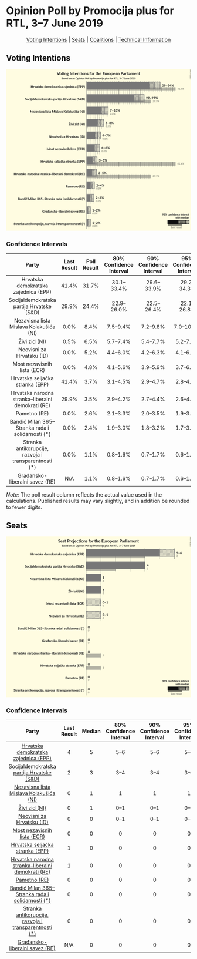# Opinion Poll by Promocija plus for RTL, 3–7 June 2019

<p align="center"><a href="#voting-intentions">Voting Intentions</a> | <a href="#seats">Seats</a> | <a href="#coalitions">Coalitions</a> | <a href="#technical-information">Technical Information</a></p>

## Voting Intentions

![Graph with voting intentions not yet produced](2019-06-07-Promocijaplus.png "Voting Intentions")

### Confidence Intervals

| Party | Last Result | Poll Result | 80% Confidence Interval | 90% Confidence Interval | 95% Confidence Interval | 99% Confidence Interval |
|:-----:|:-----------:|:-----------:|:-----------------------:|:-----------------------:|:-----------------------:|:-----------------------:|
| Hrvatska demokratska zajednica (EPP) | 41.4% | 31.7% | 30.1–33.4% |29.6–33.9% |29.2–34.3% |28.5–35.1% |
| Socijaldemokratska partija Hrvatske (S&D) | 29.9% | 24.4% | 22.9–26.0% |22.5–26.4% |22.1–26.8% |21.4–27.6% |
| Nezavisna lista Mislava Kolakušića (NI) | 0.0% | 8.4% | 7.5–9.4% |7.2–9.8% |7.0–10.0% |6.6–10.6% |
| Živi zid (NI) | 0.5% | 6.5% | 5.7–7.4% |5.4–7.7% |5.2–7.9% |4.9–8.4% |
| Neovisni za Hrvatsku (ID) | 0.0% | 5.2% | 4.4–6.0% |4.2–6.3% |4.1–6.5% |3.8–7.0% |
| Most nezavisnih lista (ECR) | 0.0% | 4.8% | 4.1–5.6% |3.9–5.9% |3.7–6.1% |3.4–6.5% |
| Hrvatska seljačka stranka (EPP) | 41.4% | 3.7% | 3.1–4.5% |2.9–4.7% |2.8–4.9% |2.5–5.3% |
| Hrvatska narodna stranka–liberalni demokrati (RE) | 29.9% | 3.5% | 2.9–4.2% |2.7–4.4% |2.6–4.6% |2.3–5.0% |
| Pametno (RE) | 0.0% | 2.6% | 2.1–3.3% |2.0–3.5% |1.9–3.6% |1.7–4.0% |
| Bandić Milan 365–Stranka rada i solidarnosti (*) | 0.0% | 2.4% | 1.9–3.0% |1.8–3.2% |1.7–3.4% |1.5–3.7% |
| Stranka antikorupcije, razvoja i transparentnosti (*) | 0.0% | 1.1% | 0.8–1.6% |0.7–1.7% |0.6–1.8% |0.5–2.1% |
| Građansko-liberalni savez (RE) | N/A | 1.1% | 0.8–1.6% |0.7–1.7% |0.6–1.8% |0.5–2.1% |

*Note:* The poll result column reflects the actual value used in the calculations. Published results may vary slightly, and in addition be rounded to fewer digits.

## Seats

![Graph with seats not yet produced](2019-06-07-Promocijaplus-seats.png "Seats")

### Confidence Intervals

| Party | Last Result | Median | 80% Confidence Interval | 90% Confidence Interval | 95% Confidence Interval | 99% Confidence Interval |
|:-----:|:-----------:|:------:|:-----------------------:|:-----------------------:|:-----------------------:|:-----------------------:|
| <a href="#hrvatska-demokratska-zajednica-(epp)">Hrvatska demokratska zajednica (EPP)</a> | 4 | 5 | 5–6 |5–6 |5–6 |5–6 |
| <a href="#socijaldemokratska-partija-hrvatske-(s&d)">Socijaldemokratska partija Hrvatske (S&D)</a> | 2 | 3 | 3–4 |3–4 |3–4 |3–4 |
| <a href="#nezavisna-lista-mislava-kolakušića-(ni)">Nezavisna lista Mislava Kolakušića (NI)</a> | 0 | 1 | 1 |1 |1 |1 |
| <a href="#živi-zid-(ni)">Živi zid (NI)</a> | 0 | 1 | 0–1 |0–1 |0–1 |0–1 |
| <a href="#neovisni-za-hrvatsku-(id)">Neovisni za Hrvatsku (ID)</a> | 0 | 0 | 0–1 |0–1 |0–1 |0–1 |
| <a href="#most-nezavisnih-lista-(ecr)">Most nezavisnih lista (ECR)</a> | 0 | 0 | 0 |0 |0 |0 |
| <a href="#hrvatska-seljačka-stranka-(epp)">Hrvatska seljačka stranka (EPP)</a> | 1 | 0 | 0 |0 |0 |0 |
| <a href="#hrvatska-narodna-stranka–liberalni-demokrati-(re)">Hrvatska narodna stranka–liberalni demokrati (RE)</a> | 1 | 0 | 0 |0 |0 |0 |
| <a href="#pametno-(re)">Pametno (RE)</a> | 0 | 0 | 0 |0 |0 |0 |
| <a href="#bandić-milan-365–stranka-rada-i-solidarnosti-(*)">Bandić Milan 365–Stranka rada i solidarnosti (*)</a> | 0 | 0 | 0 |0 |0 |0 |
| <a href="#stranka-antikorupcije,-razvoja-i-transparentnosti-(*)">Stranka antikorupcije, razvoja i transparentnosti (*)</a> | 0 | 0 | 0 |0 |0 |0 |
| <a href="#građansko-liberalni-savez-(re)">Građansko-liberalni savez (RE)</a> | N/A | 0 | 0 |0 |0 |0 |

